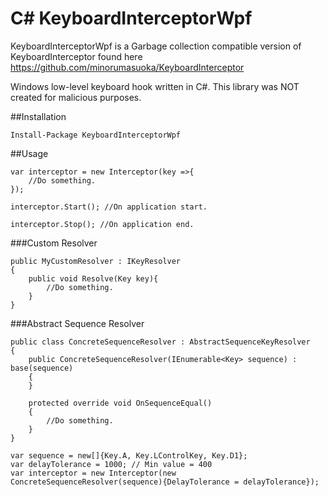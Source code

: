 # C# KeyboardInterceptorWpf

KeyboardInterceptorWpf is a Garbage collection compatible version of KeyboardInterceptor found here https://github.com/minorumasuoka/KeyboardInterceptor

Windows low-level keyboard hook written in C#. This library was NOT created for malicious purposes.

##Installation
```
Install-Package KeyboardInterceptorWpf
```

##Usage
```
var interceptor = new Interceptor(key =>{
	//Do something.
});

interceptor.Start(); //On application start.

interceptor.Stop(); //On application end.
```

###Custom Resolver
```
public MyCustomResolver : IKeyResolver
{
	public void Resolve(Key key){
		//Do something.
	}
}
```

###Abstract Sequence Resolver
```
public class ConcreteSequenceResolver : AbstractSequenceKeyResolver
{
    public ConcreteSequenceResolver(IEnumerable<Key> sequence) : base(sequence)
    {
    }

    protected override void OnSequenceEqual()
    {
        //Do something.
    }
}

var sequence = new[]{Key.A, Key.LControlKey, Key.D1};
var delayTolerance = 1000; // Min value = 400
var interceptor = new Interceptor(new ConcreteSequenceResolver(sequence){DelayTolerance = delayTolerance});
```
